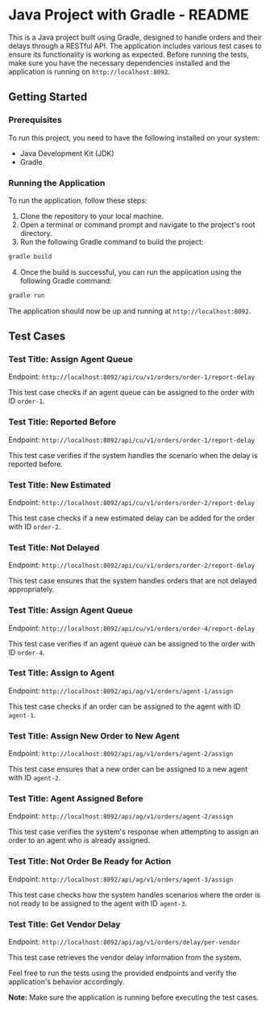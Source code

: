 # Java Project with Gradle - README

This is a Java project built using Gradle, designed to handle orders and their delays through a RESTful API. The application includes various test cases to ensure its functionality is working as 
expected. Before running the tests, make sure you have the necessary dependencies installed and the application is running on `http://localhost:8092`.

## Getting Started

### Prerequisites

To run this project, you need to have the following installed on your system:

- Java Development Kit (JDK)
- Gradle

### Running the Application

To run the application, follow these steps:

1. Clone the repository to your local machine.
2. Open a terminal or command prompt and navigate to the project's root directory.
3. Run the following Gradle command to build the project:

```bash
gradle build
```

4. Once the build is successful, you can run the application using the following Gradle command:

```bash
gradle run
```

The application should now be up and running at `http://localhost:8092`.


## Test Cases

### Test Title: Assign Agent Queue

Endpoint: `http://localhost:8092/api/cu/v1/orders/order-1/report-delay`

This test case checks if an agent queue can be assigned to the order with ID `order-1`.

### Test Title: Reported Before

Endpoint: `http://localhost:8092/api/cu/v1/orders/order-1/report-delay`

This test case verifies if the system handles the scenario when the delay is reported before.

### Test Title: New Estimated

Endpoint: `http://localhost:8092/api/cu/v1/orders/order-2/report-delay`

This test case checks if a new estimated delay can be added for the order with ID `order-2`.

### Test Title: Not Delayed

Endpoint: `http://localhost:8092/api/cu/v1/orders/order-2/report-delay`

This test case ensures that the system handles orders that are not delayed appropriately.

### Test Title: Assign Agent Queue

Endpoint: `http://localhost:8092/api/cu/v1/orders/order-4/report-delay`

This test case verifies if an agent queue can be assigned to the order with ID `order-4`.

### Test Title: Assign to Agent

Endpoint: `http://localhost:8092/api/ag/v1/orders/agent-1/assign`

This test case checks if an order can be assigned to the agent with ID `agent-1`.

### Test Title: Assign New Order to New Agent

Endpoint: `http://localhost:8092/api/ag/v1/orders/agent-2/assign`

This test case ensures that a new order can be assigned to a new agent with ID `agent-2`.

### Test Title: Agent Assigned Before

Endpoint: `http://localhost:8092/api/ag/v1/orders/agent-2/assign`

This test case verifies the system's response when attempting to assign an order to an agent who is already assigned.

### Test Title: Not Order Be Ready for Action

Endpoint: `http://localhost:8092/api/ag/v1/orders/agent-3/assign`

This test case checks how the system handles scenarios where the order is not ready to be assigned to the agent with ID `agent-3`.

### Test Title: Get Vendor Delay

Endpoint: `http://localhost:8092/api/ag/v1/orders/delay/per-vendor`

This test case retrieves the vendor delay information from the system.

Feel free to run the tests using the provided endpoints and verify the application's behavior accordingly.

**Note:** Make sure the application is running before executing the test cases.
